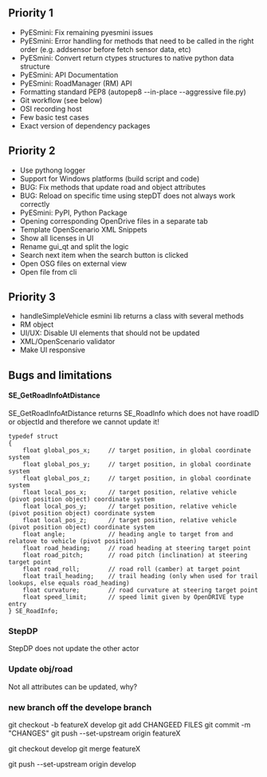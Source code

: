 ## Priority 1

- PyESmini: Fix remaining pyesmini issues
- PyESmini: Error handling for methods that need to be called in the right order (e.g. addsensor before fetch sensor data, etc)
- PyESmini: Convert return ctypes structures to native python data structure
- PyESmini: API Documentation
- PyESmini: RoadManager (RM) API
- Formatting standard PEP8 (autopep8 --in-place --aggressive file.py)
- Git workflow (see below)
- OSI recording host
- Few basic test cases
- Exact version of dependency packages

## Priority 2

- Use pythong logger
- Support for Windows platforms (build script and code)
- BUG: Fix methods that update road and object attributes
- BUG: Reload on specific time using stepDT does not always work correctly
- PyESmini: PyPI, Python Package
- Opening corresponding OpenDrive files in a separate tab
- Template OpenScenario XML Snippets
- Show all licenses in UI
- Rename gui_qt and split the logic
- Search next item when the search button is clicked
- Open OSG files on external view
- Open file from cli

## Priority 3

- handleSimpleVehicle esmini lib returns a class with several methods
- RM object
- UI/UX: Disable UI elements that should not be updated
- XML/OpenScenario validator
- Make UI responsive

## Bugs and limitations

#### SE_GetRoadInfoAtDistance
SE_GetRoadInfoAtDistance returns SE_RoadInfo which does not have roadID or objectId and therefore we cannot update it!

```
typedef struct
{
	float global_pos_x;     // target position, in global coordinate system
	float global_pos_y;     // target position, in global coordinate system
	float global_pos_z;     // target position, in global coordinate system
	float local_pos_x;      // target position, relative vehicle (pivot position object) coordinate system
	float local_pos_y;      // target position, relative vehicle (pivot position object) coordinate system
	float local_pos_z;      // target position, relative vehicle (pivot position object) coordinate system
	float angle;			// heading angle to target from and relatove to vehicle (pivot position)
	float road_heading;		// road heading at steering target point
	float road_pitch;		// road pitch (inclination) at steering target point
	float road_roll;		// road roll (camber) at target point
	float trail_heading;	// trail heading (only when used for trail lookups, else equals road_heading)
	float curvature;		// road curvature at steering target point
	float speed_limit;		// speed limit given by OpenDRIVE type entry
} SE_RoadInfo;
```

### StepDP
StepDP does not update the other actor

### Update obj/road
Not all attributes can be updated, why?

### new branch off the develope branch
git checkout -b featureX develop 
git add CHANGEED FILES
git commit -m "CHANGES"
git push --set-upstream origin featureX

git checkout develop
git merge featureX

git push --set-upstream origin develop
